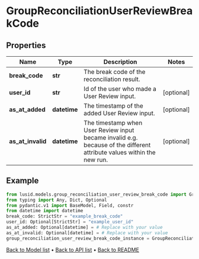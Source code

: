 # GroupReconciliationUserReviewBreakCode

## Properties
Name | Type | Description | Notes
------------ | ------------- | ------------- | -------------
**break_code** | **str** | The break code of the reconciliation result. | 
**user_id** | **str** | Id of the user who made a User Review input. | [optional] 
**as_at_added** | **datetime** | The timestamp of the added User Review input. | [optional] 
**as_at_invalid** | **datetime** | The timestamp when User Review input became invalid e.g. because of the different attribute values within the new run. | [optional] 
## Example

```python
from lusid.models.group_reconciliation_user_review_break_code import GroupReconciliationUserReviewBreakCode
from typing import Any, Dict, Optional
from pydantic.v1 import BaseModel, Field, constr
from datetime import datetime
break_code: StrictStr = "example_break_code"
user_id: Optional[StrictStr] = "example_user_id"
as_at_added: Optional[datetime] = # Replace with your value
as_at_invalid: Optional[datetime] = # Replace with your value
group_reconciliation_user_review_break_code_instance = GroupReconciliationUserReviewBreakCode(break_code=break_code, user_id=user_id, as_at_added=as_at_added, as_at_invalid=as_at_invalid)

```

[Back to Model list](../README.md#documentation-for-models) &#8226; [Back to API list](../README.md#documentation-for-api-endpoints) &#8226; [Back to README](../README.md)

